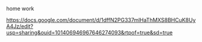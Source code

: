 home work

https://docs.google.com/document/d/1dffN2PG337mlHaThMXS8BHCuK8UyA4Jz/edit?usp=sharing&ouid=101406946967646274093&rtpof=true&sd=true

